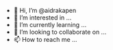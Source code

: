 - 👋 Hi, I’m @aidrakapen
- 👀 I’m interested in ...
- 🌱 I’m currently learning ...
- 💞️ I’m looking to collaborate on ...
- 📫 How to reach me ...

<!---
aidrakapen/aidrakapen is a ✨ special ✨ repository because its `README.md` (this file) appears on your GitHub profile.
You can click the Preview link to take a look at your changes.
--->

